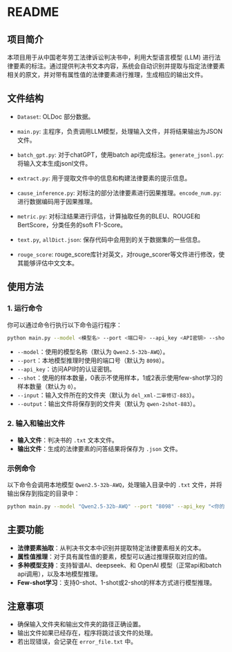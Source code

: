 # README

## 项目简介

本项目用于从中国老年劳工法律诉讼判决书中，利用大型语言模型 (LLM) 进行法律要素的标注。通过提供判决书文本内容，系统会自动识别并提取与指定法律要素相关的原文，并对带有属性值的法律要素进行推理，生成相应的输出文件。

## 文件结构

- `Dataset`: OLDoc 部分数据。


- `main.py`: 主程序，负责调用LLM模型，处理输入文件，并将结果输出为JSON文件。
- `batch_gpt.py`: 对于chatGPT，使用batch api完成标注。`generate_jsonl.py`: 将输入文本生成jsonl文件。
- `extract.py`: 用于提取文件中的信息和构建法律要素的提示信息。
- `cause_inference.py`: 对标注的部分法律要素进行因果推理。`encode_num.py`: 进行数据编码用于因果推理。
- `metric.py`: 对标注结果进行评估，计算抽取任务的BLEU、ROUGE和BertScore，分类任务的soft F1-Score。
- `text.py`, `allDict.json`: 保存代码中会用到的关于数据集的一些信息。
- `rouge_score`: rouge_score库针对英文，对rouge_scorer等文件进行修改，使其能够评估中文文本。

## 使用方法

### 1. 运行命令

你可以通过命令行执行以下命令运行程序：

```bash
python main.py --model <模型名> --port <端口号> --api_key <API密钥> --shot <样本数量> --input <输入文件夹> --output <输出文件夹>
```

- `--model`：使用的模型名称（默认为 `Qwen2.5-32b-AWQ`）。
- `--port`：本地模型推理时使用的端口号（默认为 `8098`）。
- `--api_key`：访问API时的认证密钥。
- `--shot`：使用的样本数量，0表示不使用样本，1或2表示使用few-shot学习的样本数量（默认为 `0`）。
- `--input`：输入文件所在的文件夹（默认为 `del_xml-二审修订-883`）。
- `--output`：输出文件将保存到的文件夹（默认为 `qwen-2shot-883`）。

### 2. 输入和输出文件

- **输入文件**：判决书的 `.txt` 文本文件。
- **输出文件**：生成的法律要素的问答结果将保存为 `.json` 文件。

### 示例命令

以下命令会调用本地模型 `Qwen2.5-32b-AWQ`，处理输入目录中的 `.txt` 文件，并将输出保存到指定的目录中：

```bash
python main.py --model "Qwen2.5-32b-AWQ" --port "8098" --api_key "<你的API密钥>" --shot "2" --input "del_xml-二审修订-883" --output "qwen-2shot-883"
```

## 主要功能

- **法律要素抽取**：从判决书文本中识别并提取特定法律要素相关的文本。
- **属性值推理**：对于具有属性值的要素，模型可以通过推理获取对应的值。
- **多种模型支持**：支持智谱AI、deepseek、和 OpenAI 模型（正常api和batch api调用），以及本地模型推理。
- **Few-shot学习**：支持0-shot、1-shot或2-shot的样本方式进行模型推理。

## 注意事项

- 确保输入文件夹和输出文件夹的路径正确设置。
- 输出文件如果已经存在，程序将跳过该文件的处理。
- 若出现错误，会记录在 `error_file.txt` 中。
